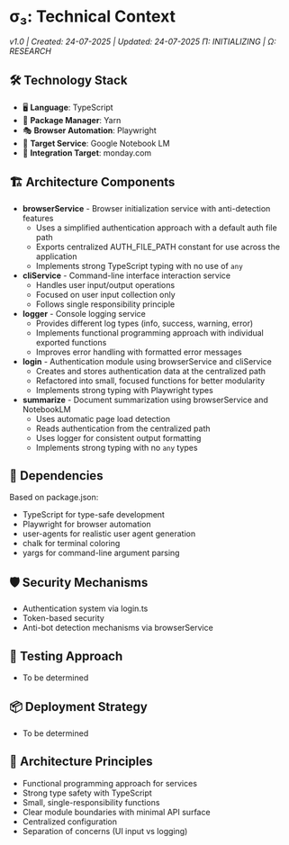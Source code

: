 # σ₃: Technical Context

_v1.0 | Created: 24-07-2025 | Updated: 24-07-2025_
_Π: INITIALIZING | Ω: RESEARCH_

## 🛠️ Technology Stack

- 🖥️ **Language**: TypeScript
- 🧰 **Package Manager**: Yarn
- 🎭 **Browser Automation**: Playwright
- 📓 **Target Service**: Google Notebook LM
- 🔄 **Integration Target**: monday.com

## 🏗️ Architecture Components

- **browserService** - Browser initialization service with anti-detection features
  - Uses a simplified authentication approach with a default auth file path
  - Exports centralized AUTH_FILE_PATH constant for use across the application
  - Implements strong TypeScript typing with no use of `any`
- **cliService** - Command-line interface interaction service
  - Handles user input/output operations
  - Focused on user input collection only
  - Follows single responsibility principle
- **logger** - Console logging service
  - Provides different log types (info, success, warning, error)
  - Implements functional programming approach with individual exported functions
  - Improves error handling with formatted error messages
- **login** - Authentication module using browserService and cliService
  - Creates and stores authentication data at the centralized path
  - Refactored into small, focused functions for better modularity
  - Implements strong typing with Playwright types
- **summarize** - Document summarization using browserService and NotebookLM
  - Uses automatic page load detection
  - Reads authentication from the centralized path
  - Uses logger for consistent output formatting
  - Implements strong typing with no `any` types

## 🔌 Dependencies

Based on package.json:

- TypeScript for type-safe development
- Playwright for browser automation
- user-agents for realistic user agent generation
- chalk for terminal coloring
- yargs for command-line argument parsing

## 🛡️ Security Mechanisms

- Authentication system via login.ts
- Token-based security
- Anti-bot detection mechanisms via browserService

## 🧪 Testing Approach

- To be determined

## 📦 Deployment Strategy

- To be determined

## 🧠 Architecture Principles

- Functional programming approach for services
- Strong type safety with TypeScript
- Small, single-responsibility functions
- Clear module boundaries with minimal API surface
- Centralized configuration
- Separation of concerns (UI input vs logging)
